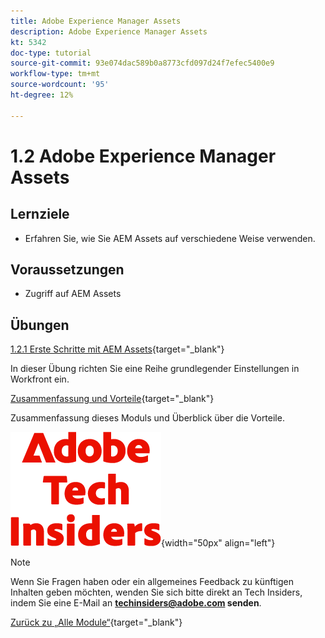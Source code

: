 ```yaml
---
title: Adobe Experience Manager Assets
description: Adobe Experience Manager Assets
kt: 5342
doc-type: tutorial
source-git-commit: 93e074dac589b0a8773cfd097d24f7efec5400e9
workflow-type: tm+mt
source-wordcount: '95'
ht-degree: 12%

---
```


# 1.2 Adobe Experience Manager Assets

## Lernziele

- Erfahren Sie, wie Sie AEM Assets auf verschiedene Weise verwenden.

## Voraussetzungen

- Zugriff auf AEM Assets

## Übungen

[1.2.1 Erste Schritte mit AEM Assets](./ex1.md){target="_blank"}

In dieser Übung richten Sie eine Reihe grundlegender Einstellungen in Workfront ein.

[Zusammenfassung und Vorteile](./summary.md){target="_blank"}

Zusammenfassung dieses Moduls und Überblick über die Vorteile.

![Tech Insiders](./../../../assets/images/techinsiders.png){width="50px" align="left"}

>[!NOTE]
>
>Wenn Sie Fragen haben oder ein allgemeines Feedback zu künftigen Inhalten geben möchten, wenden Sie sich bitte direkt an Tech Insiders, indem Sie eine E-Mail an **techinsiders@adobe.com senden**.

[Zurück zu „Alle Module“](../../../overview.md){target="_blank"}
